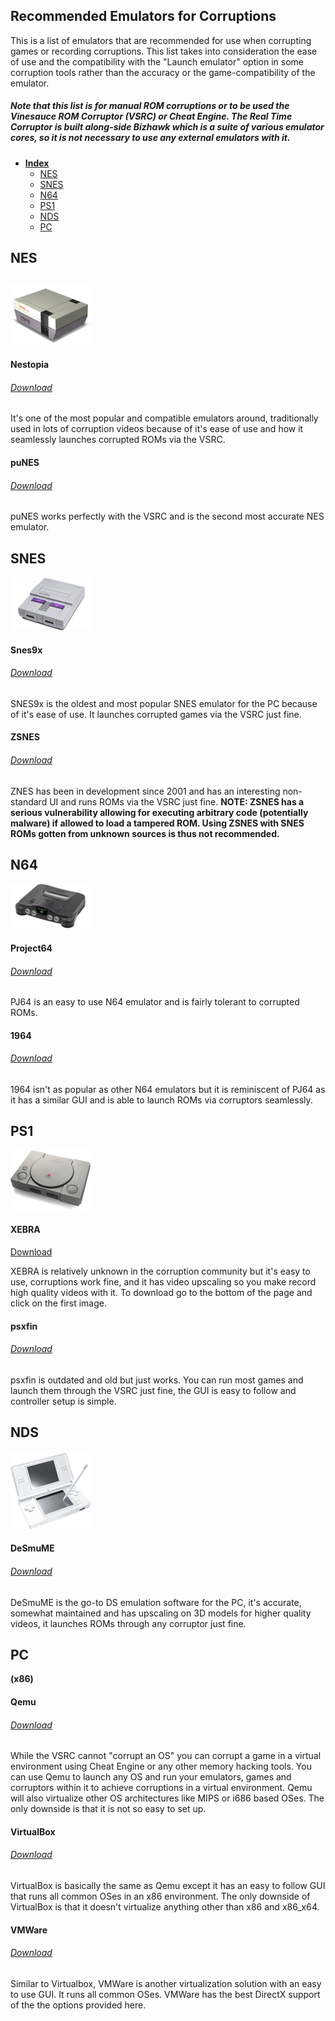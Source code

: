 ## Recommended Emulators for Corruptions

This is a list of emulators that are recommended for use when corrupting games or recording corruptions. This list takes into consideration the ease of use and the compatibility with the "Launch emulator" option in some corruption tools rather than the accuracy or the game-compatibility of the emulator.

##### Note that this list is for manual ROM corruptions or to be used the Vinesauce ROM Corruptor \(VSRC\) or Cheat Engine. The Real Time Corruptor is built along-side Bizhawk which is a suite of various emulator cores, so it is not necessary to use any external emulators with it.

* [**Index**](#recommended-emulators-for-corruptions)
  * [NES](/consoles/snes.md)
  * [SNES](#snes)
  * [N64](#n64)
  * [PS1](#ps1)
  * [NDS](#nds)
  * [PC](#pc)

## NES

## ![](/assets/console-icons/NES.png)

#### Nestopia

###### [Download](https://sourceforge.net/projects/nestopiaue/files/)

It's one of the most popular and compatible emulators around, traditionally used in lots of corruption videos because of it's ease of use and how it seamlessly launches corrupted ROMs via the VSRC.

#### puNES

###### [Download](https://github.com/punesemu/puNES/releases)

puNES works perfectly with the VSRC and is the second most accurate NES emulator.

## 

## SNES

![](/assets/console-icons/SNES.png)

#### Snes9x

###### [Download](https://sites.google.com/site/bearoso/)

SNES9x is the oldest and most popular SNES emulator for the PC because of it's ease of use. It launches corrupted games via the VSRC just fine.

#### ZSNES

###### [Download](https://www.fosshub.com/ZSNES.html)

ZNES has been in development since 2001 and has an interesting non-standard UI and runs ROMs via the VSRC just fine. **NOTE: ZSNES has a serious vulnerability allowing for executing arbitrary code \(potentially malware\) if allowed to load a tampered ROM. Using ZSNES with SNES ROMs gotten from unknown sources is thus not recommended.**

## 

## N64

![](/assets/console-icons/N64.png)

#### Project64

###### [Download](http://www.pj64-emu.com/)

PJ64 is an easy to use N64 emulator and is fairly tolerant to corrupted ROMs.

#### 1964

###### [Download](https://code.google.com/archive/p/emu-1964/downloads)

1964 isn't as popular as other N64 emulators but it is reminiscent of PJ64 as it has a similar GUI and is able to launch ROMs via corruptors seamlessly.

## PS1

![](/assets/console-icons/PS1.png)

#### XEBRA

[Download](http://drhell.web.fc2.com/ps1/)

XEBRA is relatively unknown in the corruption community but it's easy to use, corruptions work fine, and it has video upscaling so you make record high quality videos with it. To download go to the bottom of the page and click on the first image.

#### psxfin

###### [Download](http://www.emulator-zone.com/doc.php/psx/psx_em.html)

psxfin is outdated and old but just works. You can run most games and launch them through the VSRC just fine, the GUI is easy to follow and controller setup is simple.

## NDS

#### ![](/assets/console-icons/DS.png)

#### DeSmuME

###### [Download](https://desmume.org/download/)

DeSmuME is the go-to DS emulation software for the PC, it's accurate, somewhat maintained and has upscaling on 3D models for higher quality videos, it launches ROMs through any corruptor just fine.

## PC

**\(x86\)**

#### Qemu

###### [Download](https://qemu.weilnetz.de/w64/)

While the VSRC cannot "corrupt an OS" you can corrupt a game in a virtual environment using Cheat Engine or any other memory hacking tools. You can use Qemu to launch any OS and run your emulators, games and corruptors within it to achieve corruptions in a virtual environment. Qemu will also virtualize other OS architectures like MIPS or i686 based OSes. The only downside is that it is not so easy to set up.

#### VirtualBox

###### [Download](https://www.virtualbox.org/wiki/Downloads)

VirtualBox is basically the same as Qemu except it has an easy to follow GUI that runs all common OSes in an x86 environment. The only downside of VirtualBox is that it doesn't virtualize anything other than x86 and x86\_x64.

#### VMWare

###### [Download](https://www.virtualbox.org/wiki/Downloads)

Similar to Virtualbox, VMWare is another virtualization solution with an easy to use GUI. It runs all common OSes. VMWare has the best DirectX support of the the options provided here. 

